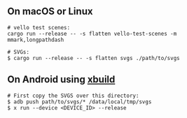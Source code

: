 ## On macOS or Linux
```shell
# vello test scenes:
cargo run --release -- -s flatten vello-test-scenes -m mmark,longpathdash

# SVGs:
$ cargo run --release -- -s flatten svgs ./path/to/svgs
```

## On Android using [xbuild](https://github.com/rust-mobile/xbuild)

```shell
# First copy the SVGS over this directory:
$ adb push path/to/svgs/* /data/local/tmp/svgs
$ x run --device <DEVICE_ID> --release
```
